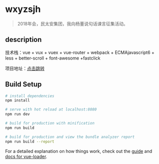 # wxyzsjh

> 2018年会，民太安集团，我向杨董说句话谏言征集活动。

## description

技术栈：vue + vux + vuex + vue-router + webpack + ECMAjavascript6 + less + better-scroll + font-awesome +fastclick

项目地址：[点击跳转](http://www.jaja365.cn/wxyzsjh "项目地址")

## Build Setup

``` bash
# install dependencies
npm install

# serve with hot reload at localhost:8080
npm run dev

# build for production with minification
npm run build

# build for production and view the bundle analyzer report
npm run build --report
```

For a detailed explanation on how things work, check out the [guide](http://vuejs-templates.github.io/webpack/) and [docs for vue-loader](http://vuejs.github.io/vue-loader).
